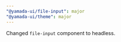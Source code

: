 ```yaml
---
"@yamada-ui/file-input": major
"@yamada-ui/theme": major
---
```


Changed `file-input` component to headless.
